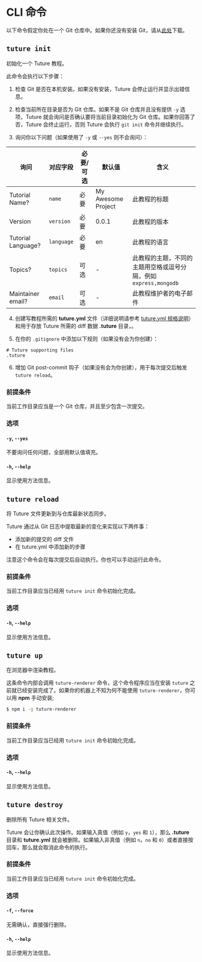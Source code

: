 # CLI 命令

以下命令假定你处在一个 Git 仓库中。如果你还没有安装 Git，请从[此处](https://git-scm.com/downloads)下载。

## `tuture init`

初始化一个 Tuture 教程。

此命令会执行以下步骤：

1. 检查 Git 是否在本机安装。如果没有安装，Tuture 会停止运行并显示出错信息。

2. 检查当前所在目录是否为 Git 仓库。如果不是 Git 仓库并且没有提供 `-y` 选项，Tuture 就会询问是否确认要将当前目录初始化为 Git 仓库。如果你回答了否，Tuture 会终止运行。否则 Tuture 会执行 `git init` 命令并继续执行。

3. 询问你以下问题（如果使用了 `-y` 或 `--yes` 则不会询问）：

| 询问               | 对应字段   | 必要/可选 | 默认值             | 含义                                                         |
| ------------------ | ---------- | --------- | ------------------ | ------------------------------------------------------------ |
| Tutorial Name?     | `name`     | 必要      | My Awesome Project | 此教程的标题                                                 |
| Version | `version` | 必要          | 0.0.1            | 此教程的版本        |
| Tutorial Language? | `language` | 必要      | en            | 此教程的语言                                                 |
| Topics?            | `topics`   | 可选      | -                  | 此教程的主题，不同的主题用空格或逗号分隔，例如 `express,mongodb` |
| Maintainer email?  | `email`    | 可选      | -                  | 此教程维护者的电子邮件                                       |

4. 创建写教程所需的 **tuture.yml** 文件（详细说明请参考 [tuture.yml 规格说明](TUTURE_YML_SPEC.zh-CN.md)）和用于存放 Tuture 所需的 diff 数据 **.tuture** 目录，。

5. 在你的 `.gitignore` 中添加以下规则（如果没有会为你创建）：

```
# Tuture supporting files
.tuture
```

6. 增加 Git post-commit 钩子（如果没有会为你创建），用于每次提交后触发 `tuture reload`。

### 前提条件

当前工作目录应当是一个 Git 仓库，并且至少包含一次提交。

### 选项

#### `-y`, `--yes`

不要询问任何问题，全部用默认值填充。

#### `-h`, `--help`

显示使用方法信息。

## `tuture reload`

将 Tuture 文件更新到与仓库最新状态同步。

Tuture 通过从 Git 日志中提取最新的变化来实现以下两件事：

- 添加新的提交的 diff 文件
- 在 tuture.yml 中添加新的步骤

注意这个命令会在每次提交后自动执行。你也可以手动运行此命令。

### 前提条件

当前工作目录应当已经用 `tuture init` 命令初始化完成。

### 选项

#### `-h`, `--help`

显示使用方法信息。

## `tuture up`

在浏览器中渲染教程。

这条命令内部会调用 `tuture-renderer` 命令，这个命令程序应当在安装 `tuture` 之前就已经安装完成了。如果你的机器上不知为何不能使用 `tuture-renderer`，你可以用 **npm** 手动安装;

```bash
$ npm i -g tuture-renderer
```

### 前提条件

当前工作目录应当已经用 `tuture init` 命令初始化完成。

### 选项

#### `-h`, `--help`

显示使用方法信息。

## `tuture destroy`

删除所有 Tuture 相关文件。

Tuture 会让你确认此次操作。如果输入真值（例如 `y`，`yes` 和 `1`），那么 **.tuture** 目录和 **tuture.yml** 就会被删除。如果输入非真值（例如 `n`，`no` 和 `0`）或者直接按回车，那么就会取消此命令的执行。

### 前提条件

当前工作目录应当已经用 `tuture init` 命令初始化完成。

### 选项

#### `-f`, `--force`

无需确认，直接强行删除。

#### `-h`, `--help`

显示使用方法信息。

